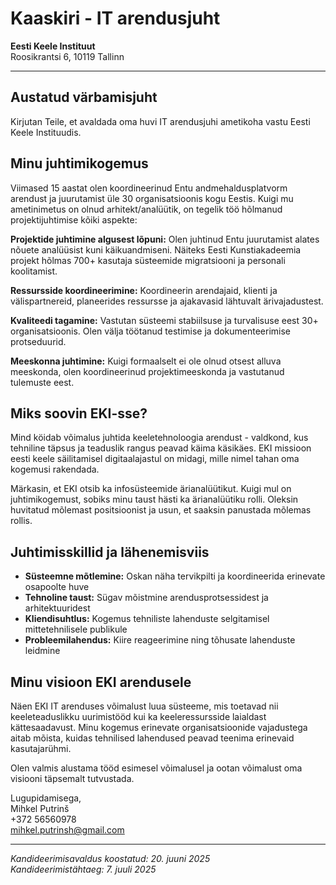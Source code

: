# Kaaskiri - IT arendusjuht

**Eesti Keele Instituut**  
Roosikrantsi 6, 10119 Tallinn  

---

## Austatud värbamisjuht

Kirjutan Teile, et avaldada oma huvi IT arendusjuhi ametikoha vastu Eesti Keele Instituudis.

## Minu juhtimikogemus

Viimased 15 aastat olen koordineerinud Entu andmehaldusplatvorm arendust ja juurutamist üle 30 organisatsioonis kogu Eestis. Kuigi mu ametinimetus on olnud arhitekt/analüütik, on tegelik töö hõlmanud projektijuhtimise kõiki aspekte:

**Projektide juhtimine algusest lõpuni:** Olen juhtinud Entu juurutamist alates nõuete analüüsist kuni käikuandmiseni. Näiteks Eesti Kunstiakadeemia projekt hõlmas 700+ kasutaja süsteemide migratsiooni ja personali koolitamist.

**Ressursside koordineerimine:** Koordineerin arendajaid, klienti ja välispartnereid, planeerides ressursse ja ajakavasid lähtuvalt ärivajadustest.

**Kvaliteedi tagamine:** Vastutan süsteemi stabiilsuse ja turvalisuse eest 30+ organisatsioonis. Olen välja töötanud testimise ja dokumenteerimise protseduurid.

**Meeskonna juhtimine:** Kuigi formaalselt ei ole olnud otsest alluva meeskonda, olen koordineerinud projektimeeskonda ja vastutanud tulemuste eest.

## Miks soovin EKI-sse?

Mind köidab võimalus juhtida keeletehnoloogia arendust - valdkond, kus tehniline täpsus ja teaduslik rangus peavad käima käsikäes. EKI missioon eesti keele säilitamisel digitaalajastul on midagi, mille nimel tahan oma kogemusi rakendada.

Märkasin, et EKI otsib ka infosüsteemide ärianalüütikut. Kuigi mul on juhtimikogemust, sobiks minu taust hästi ka ärianalüütiku rolli. Oleksin huvitatud mõlemast positsioonist ja usun, et saaksin panustada mõlemas rollis.

## Juhtimisskillid ja lähenemisviis

- **Süsteemne mõtlemine:** Oskan näha tervikpilti ja koordineerida erinevate osapoolte huve
- **Tehnoline taust:** Sügav mõistmine arendusprotsessidest ja arhitektuuridest
- **Kliendisuhtlus:** Kogemus tehniliste lahenduste selgitamisel mittetehnilisele publikule
- **Probleemilahendus:** Kiire reageerimine ning tõhusate lahenduste leidmine

## Minu visioon EKI arendusele

Näen EKI IT arenduses võimalust luua süsteeme, mis toetavad nii keeleteaduslikku uurimistööd kui ka keeleressursside laialdast kättesaadavust. Minu kogemus erinevate organisatsioonide vajadustega aitab mõista, kuidas tehnilised lahendused peavad teenima erinevaid kasutajarühmi.

Olen valmis alustama tööd esimesel võimalusel ja ootan võimalust oma visiooni täpsemalt tutvustada.

Lugupidamisega,  
Mihkel Putrinš  
+372 56560978  
mihkel.putrinsh@gmail.com

---

*Kandideerimisavaldus koostatud: 20. juuni 2025*  
*Kandideerimistähtaeg: 7. juuli 2025*
